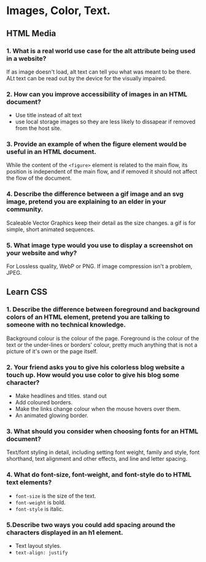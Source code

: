 # Images, Color, Text.

## HTML Media

### 1. What is a real world use case for the alt attribute being used in a website?
If as image doesn't load, alt text can tell you what was meant to be there. ALt text can be read out by the device for the visually impaired.

### 2. How can you improve accessibility of images in an HTML document?
- Use title instead of alt text
- use local storage images so they are less likely to dissapear if removed from the host site.

### 3. Provide an example of when the figure element would be useful in an HTML document.
While the content of the `<figure>` element is related to the main flow, its position is independent of the main flow, and if removed it should not affect the flow of the document.

### 4. Describe the difference between a gif image and an svg image, pretend you are explaining to an elder in your community.
Scaleable Vector Graphics keep their detail as the size changes. a gif is for simple, short animated sequences.

### 5. What image type would you use to display a screenshot on your website and why?
For Lossless quality, WebP or PNG. If image compression isn't a problem, JPEG.


## Learn CSS

### 1. Describe the difference between foreground and background colors of an HTML element, pretend you are talking to someone with no technical knowledge.
Background colour is the colour of the page. Foreground is the colour of the text or the under-lines or borders' colour, pretty much anything that is not a picture of it's own or the page itself.

### 2. Your friend asks you to give his colorless blog website a touch up. How would you use color to give his blog some character?
- Make headlines and titles. stand out
- Add coloured borders.
- Make the links change colour when the mouse hovers over them.
- An animated glowing border.

### 3. What should you consider when choosing fonts for an HTML document?
Text/font styling in detail, including setting font weight, family and style, font shorthand, text alignment and other effects, and line and letter spacing.

### 4. What do font-size, font-weight, and font-style do to HTML text elements?
- `font-size` is the size of the text.
- `font-weight` is bold.
- `font-style` is italic.

### 5.Describe two ways you could add spacing around the characters displayed in an h1 element.
- Text layout styles.
- `text-align: justify`

